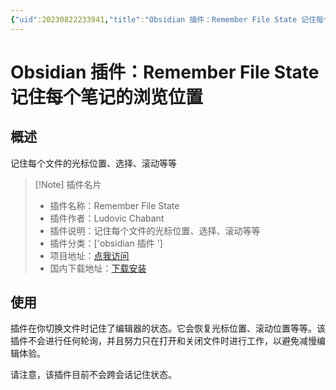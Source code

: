```yaml
---
{"uid":20230822233941,"title":"Obsidian 插件：Remember File State 记住每个笔记的浏览位置","tags":["obsidian插件"],"description":"记住每个文件的光标位置、选择、滚动等等","author":"OS","type":"basic","draft":false,"editable":false,"modified":20230914150743,"dg-publish":true,"permalink":"/lake-of-knowledge/10-obsidian/obsidian/obsidian-remember-file-state/","dgPassFrontmatter":true}
---
```



# Obsidian 插件：Remember File State 记住每个笔记的浏览位置

## 概述

记住每个文件的光标位置、选择、滚动等等

> [!Note] 插件名片
> - 插件名称：Remember File State
> - 插件作者：Ludovic Chabant
> - 插件说明：记住每个文件的光标位置、选择、滚动等等
> - 插件分类：['obsidian 插件 ']
> - 项目地址：[点我访问](https://github.com/ludovicchabant/obsidian-remember-file-state)
> - 国内下载地址：[下载安装](https://pkmer.cn/products/plugin/pluginMarket/?obsidian-remember-file-state)

## 使用

插件在你切换文件时记住了编辑器的状态。它会恢复光标位置、滚动位置等等。该插件不会进行任何轮询，并且努力只在打开和关闭文件时进行工作，以避免减慢编辑体验。

请注意，该插件目前不会跨会话记住状态。

